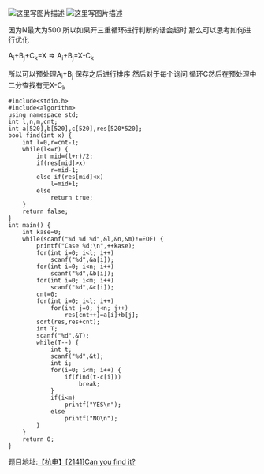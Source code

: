 ![这里写图片描述](http://img.blog.csdn.net/20160726173657909)
![这里写图片描述](http://img.blog.csdn.net/20160726173702956)

因为N最大为500
所以如果开三重循环进行判断的话会超时
那么可以思考如何进行优化

A<sub>i</sub>+B<sub>j</sub>+C<sub>k</sub>=X
⇒
A<sub>i</sub>+B<sub>j</sub>=X-C<sub>k</sub>

所以可以预处理A<sub>i</sub>+B<sub>j</sub>
保存之后进行排序
然后对于每个询问
循环C然后在预处理中
二分查找有无X-C<sub>k</sub>


```
#include<stdio.h>
#include<algorithm>
using namespace std;
int l,n,m,cnt;
int a[520],b[520],c[520],res[520*520];
bool find(int x) {
	int l=0,r=cnt-1;
	while(l<=r) {
		int mid=(l+r)/2;
		if(res[mid]>x)
			r=mid-1;
		else if(res[mid]<x)
			l=mid+1;
		else
			return true;
	}
	return false;
}
int main() {
	int kase=0;
	while(scanf("%d %d %d",&l,&n,&m)!=EOF) {
		printf("Case %d:\n",++kase);
		for(int i=0; i<l; i++)
			scanf("%d",&a[i]);
		for(int i=0; i<n; i++)
			scanf("%d",&b[i]);
		for(int i=0; i<m; i++)
			scanf("%d",&c[i]);
		cnt=0;
		for(int i=0; i<l; i++)
			for(int j=0; j<n; j++)
				res[cnt++]=a[i]+b[j];
		sort(res,res+cnt);
		int T;
		scanf("%d",&T);
		while(T--) {
			int t;
			scanf("%d",&t);
			int i;
			for(i=0; i<m; i++) {
				if(find(t-c[i]))
					break;
			}
			if(i<m)
				printf("YES\n");
			else
				printf("NO\n");
		}
	}
	return 0;
}

```



题目地址:[【杭电】[2141]Can you find it?](http://acm.hdu.edu.cn/showproblem.php?pid=2141)
